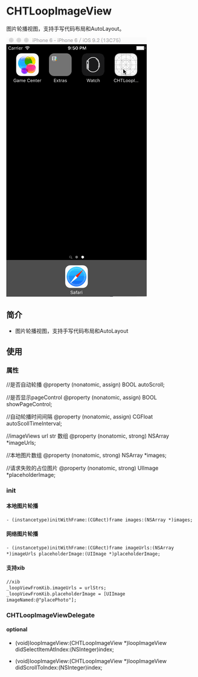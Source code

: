 # CHTLoopImageView

图片轮播视图，支持手写代码布局和AutoLayout。

![Flipboard playing multiple GIFs](https://github.com/ChanRoy/CHTLoopImageView/blob/master/CHTLoopImageView.gif)

## 简介

* 图片轮播视图，支持手写代码布局和AutoLayout

## 使用

### 属性

   //是否自动轮播
   @property (nonatomic, assign) BOOL autoScroll;

   //是否显示pageControl
   @property (nonatomic, assign) BOOL showPageControl;

   //自动轮播时间间隔
   @property (nonatomic, assign) CGFloat autoScollTimeInterval;

   //imageViews url str 数组
   @property (nonatomic, strong) NSArray *imageUrls;

   //本地图片数组
   @property (nonatomic, strong) NSArray *images;

   //请求失败的占位图片
   @property (nonatomic, strong) UIImage *placeholderImage;

### init

#### 本地图片轮播

    - (instancetype)initWithFrame:(CGRect)frame images:(NSArray *)images;

#### 网络图片轮播

    - (instancetype)initWithFrame:(CGRect)frame imageUrls:(NSArray *)imageUrls placeholderImage:(UIImage *)placeholderImage;

#### 支持xib

    //xib
    _loopViewFromXib.imageUrls = urlStrs;
    _loopViewFromXib.placeholderImage = [UIImage imageNamed:@"placePhoto"];

### CHTLoopImageViewDelegate

#### optional

   - (void)loopImageView:(CHTLoopImageView *)loopImageView didSelectItemAtIndex:(NSInteger)index;

   - (void)loopImageView:(CHTLoopImageView *)loopImageView didScrollToIndex:(NSInteger)index;
